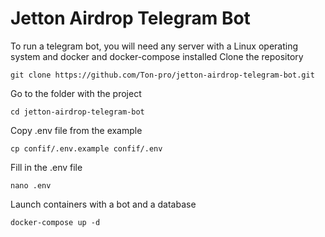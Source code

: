 # Jetton Airdrop Telegram Bot

To run a telegram bot, you will need any server with a Linux operating system and docker and docker-compose installed
Clone the repository
```
git clone https://github.com/Ton-pro/jetton-airdrop-telegram-bot.git
```
Go to the folder with the project
```
cd jetton-airdrop-telegram-bot
```
Copy .env file from the example
```
cp confif/.env.example confif/.env
```
Fill in the .env file
```
nano .env
```
Launch containers with a bot and a database
```
docker-compose up -d
```